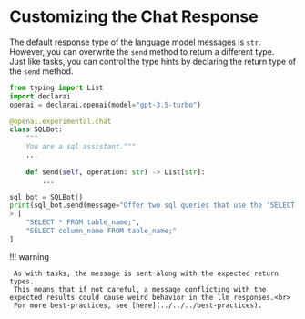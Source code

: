 # Customizing the Chat Response

The default response type of the language model messages is `str`. However, you can overwrite the `send` method to return a different type.<br>
Just like tasks, you can control the type hints by declaring the return type of the `send` method.

```py
from typing import List
import declarai
openai = declarai.openai(model="gpt-3.5-turbo")

@openai.experimental.chat
class SQLBot:
    """
    You are a sql assistant."""
    ...
    
    def send(self, operation: str) -> List[str]:
        ...

sql_bot = SQLBot()
print(sql_bot.send(message="Offer two sql queries that use the 'SELECT' operation"))
> [
    "SELECT * FROM table_name;",
    "SELECT column_name FROM table_name;"
]
```

!!! warning

     As with tasks, the message is sent along with the expected return types.
     This means that if not careful, a message conflicting with the expected results could cause weird behavior in the llm responses.<br>
     For more best-practices, see [here](../../../best-practices).
